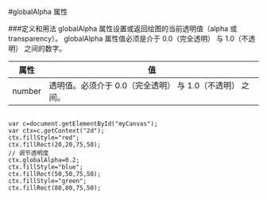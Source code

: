 #globalAlpha 属性

###定义和用法
globalAlpha 属性设置或返回绘图的当前透明值（alpha 或 transparency）。
globalAlpha 属性值必须是介于 0.0（完全透明） 与 1.0（不透明） 之间的数字。


|属性|值
|-----|----|
|number  |透明值。必须介于 0.0（完全透明） 与 1.0（不透明） 之间。



```

var c=document.getElementById("myCanvas");
var ctx=c.getContext("2d");
ctx.fillStyle="red";
ctx.fillRect(20,20,75,50);
// 调节透明度
ctx.globalAlpha=0.2;
ctx.fillStyle="blue";
ctx.fillRect(50,50,75,50);
ctx.fillStyle="green";
ctx.fillRect(80,80,75,50);

```